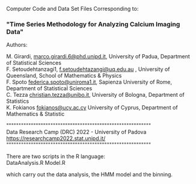 Computer Code and Data Set Files Corresponding to:

### "Time Series Methodology for Analyzing Calcium Imaging Data"

Authors:

M. Girardi, marco.girardi.6@phd.unipd.it, University of Padua, Department of Statistical Sciences    
F. Setoudehtanzagi1, f.setoudehtazangi@uq.edu.au , University of Queensland, School of Mathematics & Physics   
F. Spoto federica.spoto@uniroma1.it, Sapienza University of Rome, Department of Statistical Sciences   
C. Tezza christian.tezza@unibo.it, University of Bologna, Department of Statistics   
K. Fokianos fokianos@ucy.ac.cy University of Cyprus, Department of Mathematics & Statistic   


"""""""""""""""""""""""""""""""""""""""""""""""""""""""""""    
Data Research Camp (DRC) 2022 - University of Padova   
https://researchcamp2022.stat.unipd.it/    
"""""""""""""""""""""""""""""""""""""""""""""""""""""""""""    
   
There are two scripts in the R language:   
DataAnalysis.R
Model.R

which carry out the data analysis, the HMM model and the binning.



